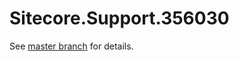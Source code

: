 # Sitecore.Support.356030

See [master branch](https://github.com/sitecoresupport/Sitecore.Support.356030) for details.